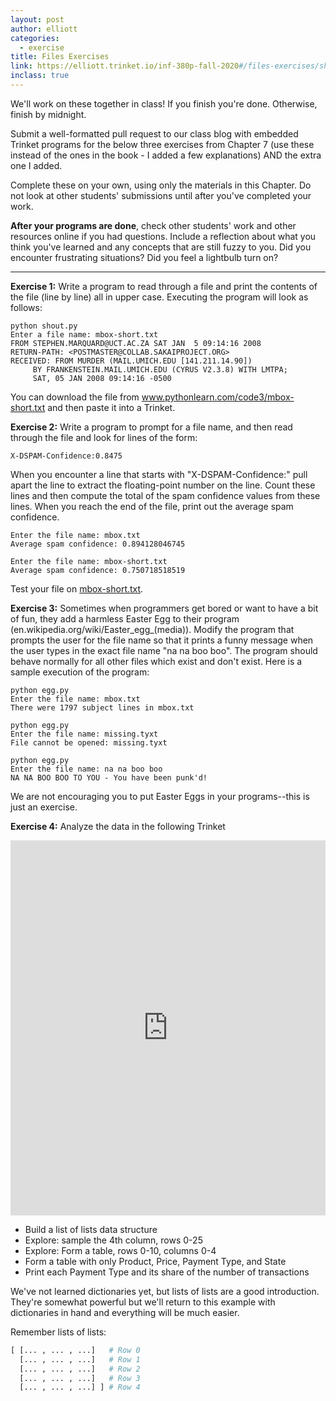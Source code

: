 ```yaml
---
layout: post
author: elliott
categories:
  - exercise
title: Files Exercises
link: https://elliott.trinket.io/inf-380p-fall-2020#/files-exercises/shout-lines
inclass: true
---
```


We'll work on these together in class!  If you finish you're done.  Otherwise, finish by midnight.

Submit a well-formatted pull request to our class blog with embedded Trinket programs for the below three
exercises from Chapter 7 (use these instead of the ones in the book - I added a few explanations) AND the extra one I added.

Complete these on your own, using only the materials in this Chapter. Do not
look at other students' submissions until after you've completed your work.

**After your programs are done**, check other students' work and other resources online if you had questions.
Include a reflection about what you think you've learned and any concepts that are still fuzzy to you.
Did you encounter frustrating situations? Did you feel a lightbulb turn on?

___


**Exercise 1:** Write a program to read through a file and print the contents of the file (line by line) all in upper case. Executing the program will look as follows:

```
python shout.py
Enter a file name: mbox-short.txt
FROM STEPHEN.MARQUARD@UCT.AC.ZA SAT JAN  5 09:14:16 2008
RETURN-PATH: <POSTMASTER@COLLAB.SAKAIPROJECT.ORG>
RECEIVED: FROM MURDER (MAIL.UMICH.EDU [141.211.14.90])
     BY FRANKENSTEIN.MAIL.UMICH.EDU (CYRUS V2.3.8) WITH LMTPA;
     SAT, 05 JAN 2008 09:14:16 -0500

```

You can download the file from www.pythonlearn.com/code3/mbox-short.txt and then paste it into a Trinket.

**Exercise 2:** Write a program to prompt for a file name, and then read through the file and look for lines of the form:

```
X-DSPAM-Confidence:0.8475
```

When you encounter a line that starts with "X-DSPAM-Confidence:" pull apart the line to extract the floating-point number on the line. Count these lines and then compute the total of the spam confidence values from these lines. When you reach the end of the file, print out the average spam confidence.

```
Enter the file name: mbox.txt
Average spam confidence: 0.894128046745

Enter the file name: mbox-short.txt
Average spam confidence: 0.750718518519
```

Test your file on [mbox-short.txt](http://www.pythonlearn.com/code3/mbox.txt).

**Exercise 3:** Sometimes when programmers get bored or want to have a bit of fun, they add a harmless Easter Egg to their program (en.wikipedia.org/wiki/Easter_egg_(media)). Modify the program that prompts the user for the file name so that it prints a funny message when the user types in the exact file name "na na boo boo". The program should behave normally for all other files which exist and don't exist. Here is a sample execution of the program:

```
python egg.py
Enter the file name: mbox.txt
There were 1797 subject lines in mbox.txt

python egg.py
Enter the file name: missing.tyxt
File cannot be opened: missing.tyxt

python egg.py
Enter the file name: na na boo boo
NA NA BOO BOO TO YOU - You have been punk'd!
```

We are not encouraging you to put Easter Eggs in your programs--this is just an exercise.

**Exercise 4:** Analyze the data in the following Trinket

<iframe src="https://trinket.io/embed/python3/b6682a1642" width="100%" height="600" frameborder="0" marginwidth="0" marginheight="0" allowfullscreen></iframe>

* Build a list of lists data structure
* Explore: sample the 4th column, rows 0-25
* Explore: Form a table, rows 0-10, columns 0-4
* Form a table with only Product, Price, Payment Type, and State
* Print each Payment Type and its share of the number of transactions

We've not learned dictionaries yet, but lists of lists are a good introduction.
They're somewhat powerful but we'll return to this example with dictionaries in
hand and everything will be much easier.

Remember lists of lists:

```python
[ [... , ... , ...]   # Row 0
  [... , ... , ...]   # Row 1
  [... , ... , ...]   # Row 2
  [... , ... , ...]   # Row 3
  [... , ... , ...] ] # Row 4
```
